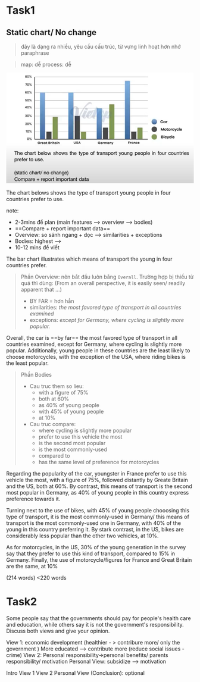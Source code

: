 # Task1
## Static chart/ No change

>đây là dạng ra nhiều, yêu cầu cấu trúc, từ vựng linh hoạt hơn
nhớ paraphrase

>map: dễ
process: dễ

![](https://raw.githubusercontent.com/hhiep1504/Obsidian/refs/heads/main/Ielts/Writing/Pasted%20image%2020241004205405.png)

The chart belows shows the type of transport young people in four countries prefer to use.

note:
-  2-3mins để plan (main features --> overview --> bodies)
- ==Compare + report important data==
- Overview: so sánh ngang + dọc  --> similarities + exceptions
- Bodies: highest -->
- 10-12 mins để viết


The bar chart illustrates which means of transport the young in four countries prefer.

>Phần Overview: nên bắt đầu luôn bằng `Overall`. Trường hợp bị thiếu từ quá thì dùng: (From an overall perspective, it is easily seen/ readily apparent that ...)
>- BY FAR = hơn hẳn
>- similarities: *the most favored type of transport in all countries examined*
>- exceptions: *except for Germany, where cycling is slightly more popular.*

Overall, the car is ==by far== the most favored type of transport in all countries examined, except for Germany, where cycling is slightly more popular. Additionally, young people in these countries are the least likely to choose motorcycles, with the exception of the USA, where riding bikes is the least popular.

> Phần Bodies
> - Cau truc them so lieu: 
> 	- with a figure of 75%
> 	- both at 60%
> 	- as 40% of young people
> 	- with 45% of young people
> 	- at 10%
> - Cau truc compare: 
> 	- where cycling is slightly more popular
> 	- prefer to use this vehicle the most
> 	- is the second most popular
> 	- is the most commonly-used
> 	- compared to
> 	- has the same level of preference for motorcycles

Regarding the popularity of the car, youngster in France prefer to use this vehicle the most, with a figure of 75%, followed distantly by Greate Britain and the US, both at 60%. By contrast, this means of transport is the second most popular in Germany, as 40% of young people in this country express preference towards it.

Turning next to the use of bikes, with 45% of young people chooosing this type of transport, it is the most commonly-used in Germany/ this means of transport is the most commonly-used one in Germany, with 40% of the young in this country preferring it. By stark contrast, in the US, bikes are considerably less popular than the other two vehicles, at 10%.

As for motorcycles, in the US, 30% of the young generation in the survey say that they prefer to use this kind of transport, compared to 15% in Germany. Finally, the use of motorcycle/figures for France and Great Britain are the same, at 10%

(214 words) <220 words



# Task2
Some people say that the governments should pay for people's health care and education, while others say it is not the government's responsibility. Discuss both views and give your opinion.

View 1: economic development (healthier - > contribure more/ only the government )
More educated --> contribute more (reduce social issues - crime)
View 2:  Personal responsibility->personal benefits/ parents responsibility/ motivation
Personal View: subsidize --> motivation

Intro
View 1
View 2
Personal View
(Conclusion): optional


